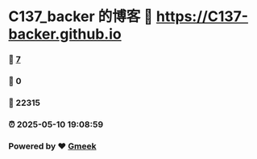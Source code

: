 # C137_backer 的博客 :link: https://C137-backer.github.io 
### :page_facing_up: [7](https://C137-backer.github.io/tag.html) 
### :speech_balloon: 0 
### :hibiscus: 22315 
### :alarm_clock: 2025-05-10 19:08:59 
### Powered by :heart: [Gmeek](https://github.com/Meekdai/Gmeek)
